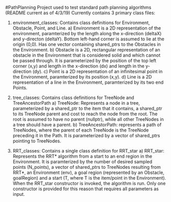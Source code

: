 #PathPlanning
Project used to test standard path planning algorithms (README current as of 4/3/19)
Currently contains 3 primary class files:
1) environment_classes: Contains class definitions for Environment, Obstacle, Point, and Line.
  a) Environment is a 2D representation of the environment, paramterized by the length along the x-direction (deltaX) and y-directon (deltaY). Bottom left-hand corner is assumed to lie at the origin (0,0). Has one vector containing shared_ptrs to the Obstacles in the Environment.
  b) Obstacle is a 2D, rectangular representation of an obstacle in the Environment that is considered solid and which cannot be passed through. It is parameterized by the position of the top left corner (x,y) and length in the x-direction (dx) and length in the y-direction (dy).
  c) Point is a 2D representation of an infinitesimal point in the Environment, paramterized by its position (x,y).
  d) Line is a 2D representation of a line in the Environment, paramterized by its two end Points.
  
2) tree_classes: Contains class definitions for TreeNode and TreeAncestorPath
  a) TreeNode: Represents a node in a tree, parameterized by a shared_ptr to the item that it contains, a shared_ptr to its TreeNode parent and cost to reach the node from the root. The root is assumed to have no parent (nullptr), while all other TreeNodes in a tree should have a parent.
  b) TreeAncestorPath: represents a path of TreeNodes, where the parent of each TreeNode is the TreeNode preceding it in the Path. It is parameterized by a vector of shared_ptrs pointing to TreeNodes.
  
3) RRT_classes: Contains a single class definition for RRT_star
  a) RRT_star: Represents the RRT* algorithm from a start to an end region in the Environment. It is paramterized by the number of desired sampled points (N_points), a vector of shared_ptrs to TreeNodes resulting from RRT*, an Environment (env), a goal region (represented by an Obstacle, goalRegion) and a start (T, where T is the item/point in the Environment).
  When the RRT_star constructor is invoked, the algorithm is run. Only one constructor is provided for this reason that requires all parameters as input.
